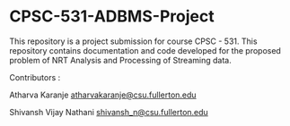 # CPSC-531-ADBMS-Project

This repository is a project submission for course CPSC - 531.
This repository contains documentation and code developed for the proposed problem of NRT Analysis and Processing of Streaming data.

Contributors :

Atharva Karanje atharvakaranje@csu.fullerton.edu

Shivansh Vijay Nathani shivansh_n@csu.fullerton.edu